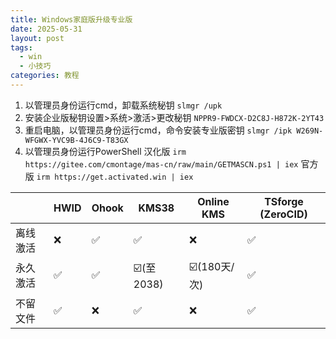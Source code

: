 ```yaml
---
title: Windows家庭版升级专业版
date: 2025-05-31
layout: post
tags:
  - win
  - 小技巧
categories: 教程
---
```

1. 以管理员身份运行cmd，卸载系统秘钥
	`slmgr /upk`
2. 安装企业版秘钥设置>系统>激活>更改秘钥
	`NPPR9-FWDCX-D2C8J-H872K-2YT43`
3. 重启电脑，以管理员身份运行cmd，命令安装专业版密钥
	`slmgr /ipk W269N-WFGWX-YVC9B-4J6C9-T83GX`
4. 以管理员身份运行PowerShell
	汉化版
	 `irm https://gitee.com/cmontage/mas-cn/raw/main/GETMASCN.ps1 | iex`
	官方版
	 `irm https://get.activated.win | iex`

||HWID|Ohook|KMS38|Online KMS|TSforge (ZeroCID)|
|---|---|---|---|---|---|
|离线激活|❌|✅|✅|❌|✅|
|永久激活|✅|✅|☑️(至2038)|☑️(180天/次)|✅|
|不留文件|✅|❌|✅|❌|✅|
